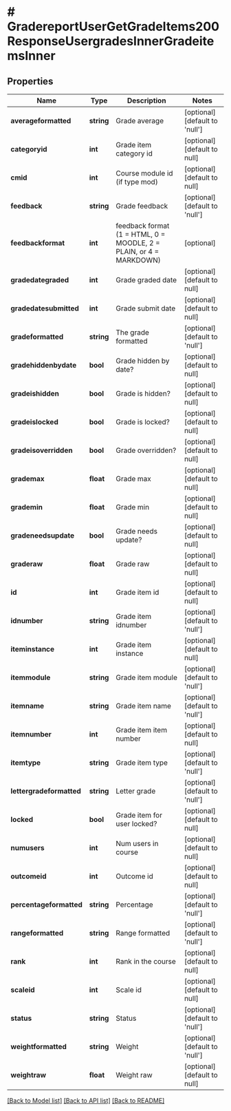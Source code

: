 # # GradereportUserGetGradeItems200ResponseUsergradesInnerGradeitemsInner

## Properties

Name | Type | Description | Notes
------------ | ------------- | ------------- | -------------
**averageformatted** | **string** | Grade average | [optional] [default to 'null']
**categoryid** | **int** | Grade item category id | [optional] [default to null]
**cmid** | **int** | Course module id (if type mod) | [optional] [default to null]
**feedback** | **string** | Grade feedback | [optional] [default to 'null']
**feedbackformat** | **int** | feedback format (1 &#x3D; HTML, 0 &#x3D; MOODLE, 2 &#x3D; PLAIN, or 4 &#x3D; MARKDOWN) | [optional]
**gradedategraded** | **int** | Grade graded date | [optional] [default to null]
**gradedatesubmitted** | **int** | Grade submit date | [optional] [default to null]
**gradeformatted** | **string** | The grade formatted | [optional] [default to 'null']
**gradehiddenbydate** | **bool** | Grade hidden by date? | [optional] [default to null]
**gradeishidden** | **bool** | Grade is hidden? | [optional] [default to null]
**gradeislocked** | **bool** | Grade is locked? | [optional] [default to null]
**gradeisoverridden** | **bool** | Grade overridden? | [optional] [default to null]
**grademax** | **float** | Grade max | [optional] [default to null]
**grademin** | **float** | Grade min | [optional] [default to null]
**gradeneedsupdate** | **bool** | Grade needs update? | [optional] [default to null]
**graderaw** | **float** | Grade raw | [optional] [default to null]
**id** | **int** | Grade item id | [optional] [default to null]
**idnumber** | **string** | Grade item idnumber | [optional] [default to 'null']
**iteminstance** | **int** | Grade item instance | [optional] [default to null]
**itemmodule** | **string** | Grade item module | [optional] [default to 'null']
**itemname** | **string** | Grade item name | [optional] [default to 'null']
**itemnumber** | **int** | Grade item item number | [optional] [default to null]
**itemtype** | **string** | Grade item type | [optional] [default to 'null']
**lettergradeformatted** | **string** | Letter grade | [optional] [default to 'null']
**locked** | **bool** | Grade item for user locked? | [optional] [default to null]
**numusers** | **int** | Num users in course | [optional] [default to null]
**outcomeid** | **int** | Outcome id | [optional] [default to null]
**percentageformatted** | **string** | Percentage | [optional] [default to 'null']
**rangeformatted** | **string** | Range formatted | [optional] [default to 'null']
**rank** | **int** | Rank in the course | [optional] [default to null]
**scaleid** | **int** | Scale id | [optional] [default to null]
**status** | **string** | Status | [optional] [default to 'null']
**weightformatted** | **string** | Weight | [optional] [default to 'null']
**weightraw** | **float** | Weight raw | [optional] [default to null]

[[Back to Model list]](../../README.md#models) [[Back to API list]](../../README.md#endpoints) [[Back to README]](../../README.md)
